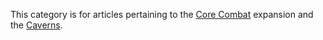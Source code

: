 This category is for articles pertaining to the [Core
Combat](Core_Combat "wikilink") expansion and the
[Caverns](Cavern "wikilink").